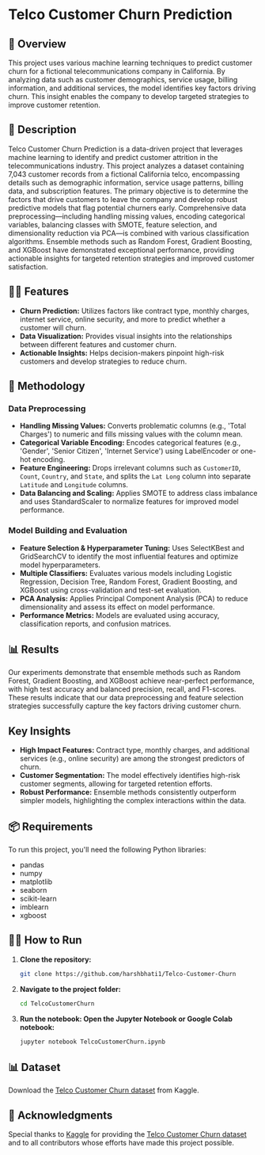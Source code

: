 # Telco Customer Churn Prediction

## 🚀 Overview
This project uses various machine learning techniques to predict customer churn for a fictional telecommunications company in California. By analyzing data such as customer demographics, service usage, billing information, and additional services, the model identifies key factors driving churn. This insight enables the company to develop targeted strategies to improve customer retention.

## 📖 Description
Telco Customer Churn Prediction is a data-driven project that leverages machine learning to identify and predict customer attrition in the telecommunications industry. This project analyzes a dataset containing 7,043 customer records from a fictional California telco, encompassing details such as demographic information, service usage patterns, billing data, and subscription features. The primary objective is to determine the factors that drive customers to leave the company and develop robust predictive models that flag potential churners early. Comprehensive data preprocessing—including handling missing values, encoding categorical variables, balancing classes with SMOTE, feature selection, and dimensionality reduction via PCA—is combined with various classification algorithms. Ensemble methods such as Random Forest, Gradient Boosting, and XGBoost have demonstrated exceptional performance, providing actionable insights for targeted retention strategies and improved customer satisfaction.

## 🧑‍💻 Features
- **Churn Prediction:** Utilizes factors like contract type, monthly charges, internet service, online security, and more to predict whether a customer will churn.
- **Data Visualization:** Provides visual insights into the relationships between different features and customer churn.
- **Actionable Insights:** Helps decision-makers pinpoint high-risk customers and develop strategies to reduce churn.

## 🔬 Methodology

### Data Preprocessing
- **Handling Missing Values:** Converts problematic columns (e.g., 'Total Charges') to numeric and fills missing values with the column mean.
- **Categorical Variable Encoding:** Encodes categorical features (e.g., 'Gender', 'Senior Citizen', 'Internet Service') using LabelEncoder or one-hot encoding.
- **Feature Engineering:** Drops irrelevant columns such as `CustomerID`, `Count`, `Country`, and `State`, and splits the `Lat Long` column into separate `Latitude` and `Longitude` columns.
- **Data Balancing and Scaling:** Applies SMOTE to address class imbalance and uses StandardScaler to normalize features for improved model performance.

### Model Building and Evaluation
- **Feature Selection & Hyperparameter Tuning:** Uses SelectKBest and GridSearchCV to identify the most influential features and optimize model hyperparameters.
- **Multiple Classifiers:** Evaluates various models including Logistic Regression, Decision Tree, Random Forest, Gradient Boosting, and XGBoost using cross-validation and test-set evaluation.
- **PCA Analysis:** Applies Principal Component Analysis (PCA) to reduce dimensionality and assess its effect on model performance.
- **Performance Metrics:** Models are evaluated using accuracy, classification reports, and confusion matrices.

## 📊 Results
Our experiments demonstrate that ensemble methods such as Random Forest, Gradient Boosting, and XGBoost achieve near-perfect performance, with high test accuracy and balanced precision, recall, and F1-scores. These results indicate that our data preprocessing and feature selection strategies successfully capture the key factors driving customer churn.

## Key Insights
- **High Impact Features:** Contract type, monthly charges, and additional services (e.g., online security) are among the strongest predictors of churn.
- **Customer Segmentation:** The model effectively identifies high-risk customer segments, allowing for targeted retention efforts.
- **Robust Performance:** Ensemble methods consistently outperform simpler models, highlighting the complex interactions within the data.

## 📦 Requirements
To run this project, you'll need the following Python libraries:
- pandas
- numpy
- matplotlib
- seaborn
- scikit-learn
- imblearn
- xgboost

## 🏃‍♀️ How to Run
1. **Clone the repository:**
   ```bash
   git clone https://github.com/harshbhati1/Telco-Customer-Churn
2. **Navigate to the project folder:**
   ```bash
   cd TelcoCustomerChurn
3. **Run the notebook: Open the Jupyter Notebook or Google Colab notebook:**
   ```bash
   jupyter notebook TelcoCustomerChurn.ipynb
## 📊 Dataset
Download the [Telco Customer Churn dataset](https://www.kaggle.com/datasets/yeanzc/telco-customer-churn-ibm-dataset) from Kaggle.  

## 🙌 Acknowledgments
Special thanks to [Kaggle](https://www.kaggle.com) for providing the [Telco Customer Churn dataset](https://www.kaggle.com/datasets/yeanzc/telco-customer-churn-ibm-dataset) and to all contributors whose efforts have made this project possible.
